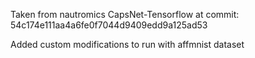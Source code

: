 Taken from nautromics CapsNet-Tensorflow at commit:
54c174e111aa4a6fe0f7044d9409edd9a125ad53

Added custom modifications to run with affmnist dataset
